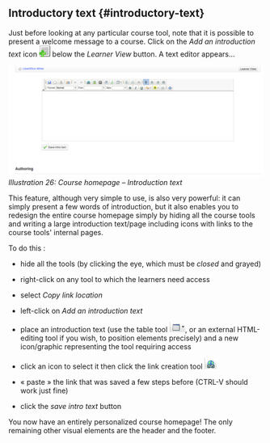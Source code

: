 ## Introductory text {#introductory-text}

Just before looking at any particular course tool, note that it is possible to present a welcome message to a course. Click on the _Add an_ _introduction text_ icon ![](../assets/graphics349.gif) below the _Learner View_ button. A text editor appears...

![](../assets/images28.png)*Illustration 26: Course homepage – Introduction text*

This feature, although very simple to use, is also very powerful: it can simply present a few words of introduction, but it also enables you to redesign the entire course homepage simply by hiding all the course tools and writing a large introduction text/page including icons with links to the course tools&#039; internal pages.

To do this :

*   hide all the tools (by clicking the eye, which must be _closed_ and grayed)

*   right-click on any tool to which the learners need access

*   select _Copy link location_

*   left-click on _Add an introduction text_

*   place an introduction text (use the table tool ![](../assets/graphics81.png), or an external HTML-editing tool if you wish, to position elements precisely) and a new icon/graphic representing the tool requiring access

*   click an icon to select it then click the link creation tool ![](../assets/graphics82.png)

*   « paste » the link that was saved a few steps before (CTRL-V should work just fine)

*   click the _save intro text_ button

You now have an entirely personalized course homepage! The only remaining other visual elements are the header and the footer.